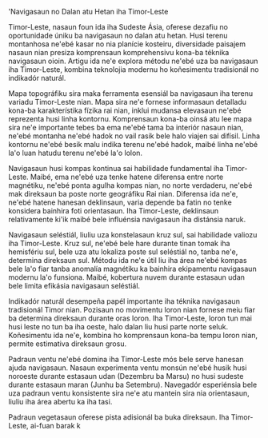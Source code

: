 'Navigasaun no Dalan atu Hetan iha Timor-Leste

Timor-Leste, nasaun foun ida iha Sudeste Ásia, oferese dezafiu no oportunidade úniku ba navigasaun no dalan atu hetan. Husi terenu montanhosa ne'ebé kasar no nia planície kosteiru, diversidade paisajem nasaun nian presiza komprensaun komprehensivu kona-ba téknika navigasaun oioin. Artigu ida ne'e explora métodu ne'ebé uza ba navigasaun iha Timor-Leste, kombina teknolojia modernu ho koñesimentu tradisionál no indikadór naturál.

Mapa topográfiku sira maka ferramenta esensiál ba navigasaun iha terenu variadu Timor-Leste nian. Mapa sira ne'e fornese informasaun detalladu kona-ba karakterístika fízika rai nian, inklui mudansa elevasaun ne'ebé reprezenta husi linha kontornu. Komprensaun kona-ba oinsá atu lee mapa sira ne'e importante tebes ba ema ne'ebé tama ba interiór nasaun nian, ne'ebé montanha ne'ebé hadok no vail rasik bele halo viajen sai difísil. Linha kontornu ne'ebé besik malu indika terenu ne'ebé hadok, maibé linha ne'ebé la'o luan hatudu terenu ne'ebé la'o lolon.

Navigasaun husi kompas kontinua sai habilidade fundamental iha Timor-Leste. Maibé, ema ne'ebé uza tenke hatene diferensa entre norte magnétiku, ne'ebé ponta agulha kompas nian, no norte verdaderu, ne'ebé mak direksaun ba poste norte geográfiku Rai nian. Diferensa ida ne'e, ne'ebé hatene hanesan deklinsaun, varia depende ba fatin no tenke konsidera bainhira foti orientasaun. Iha Timor-Leste, deklinsaun relativamente ki'ik maibé bele influénsia navigasaun iha distánsia naruk.

Navigasaun seléstiál, liuliu uza konstelasaun kruz sul, sai habilidade valiozu iha Timor-Leste. Kruz sul, ne'ebé bele hare durante tinan tomak iha hemisfériu sul, bele uza atu lokaliza poste sul seléstiál no, tanba ne'e, determina direksaun sul. Métodu ida ne'e útil liu iha área ne'ebé kompas bele la'o fiar tanba anomalía magnétiku ka bainhira ekipamentu navigasaun modernu la'o funsiona. Maibé, kobertura nuvem durante estasaun udan bele limita efikásia navigasaun seléstiál.

Indikadór naturál desempeña papél importante iha téknika navigasaun tradisionál Timor nian. Pozisaun no movimentu loron nian fornese meiu fiar ba determina direksaun durante oras loron. Iha Timor-Leste, loron tun mai husi leste no tun ba iha oeste, halo dalan liu husi parte norte seluk. Koñesimentu ida ne'e, kombina ho komprensaun kona-ba tempu loron nian, permite estimativa direksaun grosu.

Padraun ventu ne'ebé domina iha Timor-Leste mós bele serve hanesan ajuda navigasaun. Nasaun experimenta ventu monsún ne'ebé husik husi noroeste durante estasaun udan (Dezembru ba Marsu) no husi sudeste durante estasaun maran (Junhu ba Setembru). Navegadór esperiénsia bele uza padraun ventu konsistente sira ne'e atu mantein sira nia orientasaun, liuliu iha área abertu ka iha tasi.

Padraun vegetasaun oferese pista adisionál ba buka direksaun. Iha Timor-Leste, ai-fuan barak k